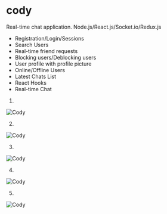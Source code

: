 # cody
Real-time chat application. Node.js/React.js/Socket.io/Redux.js

- Registration/Login/Sessions
- Search Users
- Real-time friend requests
- Blocking users/Deblocking users
- User profile with profile picture
- Online/Offline Users
- Latest Chats List
- React Hooks
- Real-time Chat

1.

![Cody](https://i.imgur.com/JDWG8s2.png)

2.

![Cody](https://i.imgur.com/LumPoe3.jpg)

3.

![Cody](https://i.imgur.com/r4ZQ0kH.jpg)

4.

![Cody](https://i.imgur.com/2L8wi3Z.jpg)

5.

![Cody](https://i.imgur.com/6fQ0tlO.png)
